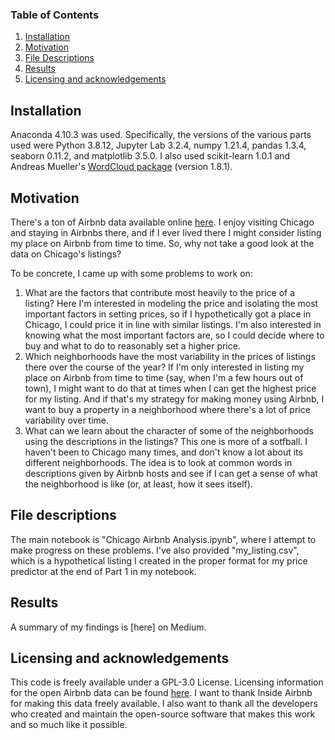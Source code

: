 ### Table of Contents

1. [Installation](#installation)
2. [Motivation](#motivation)
3. [File Descriptions](#files)
4. [Results](#results)
5. [Licensing and acknowledgements](#acknowledgements)

## Installation <a name="installation"></a>

Anaconda 4.10.3 was used. Specifically, the versions of the various parts used were Python 3.8.12, Jupyter Lab 3.2.4, numpy 1.21.4, pandas 1.3.4, seaborn 0.11.2, and matplotlib 3.5.0. I also used scikit-learn 1.0.1 and Andreas Mueller's [WordCloud package](https://amueller.github.io/word_cloud/) (version 1.8.1).

## Motivation <a name="motivation"></a>

There's a ton of Airbnb data available online [here](http://insideairbnb.com/get-the-data.html). I enjoy visiting Chicago and staying in Airbnbs there, and if I ever lived there I might consider listing my place on Airbnb from time to time. So, why not take a good look at the data on Chicago's listings?

To be concrete, I came up with some problems to work on:
1. What are the factors that contribute most heavily to the price of a listing? Here I'm interested in modeling the price and isolating the most important factors in setting prices, so if I hypothetically got a place in Chicago, I could price it in line with similar listings. I'm also interested in knowing what the most important factors are, so I could decide where to buy and what to do to reasonably set a higher price.
2. Which neighborhoods have the most variability in the prices of listings there over the course of the year? If I'm only interested in listing my place on Airbnb from time to time (say, when I'm a few hours out of town), I might want to do that at times when I can get the highest price for my listing. And if that's my strategy for making money using Airbnb, I want to buy a property in a neighborhood where there's a lot of price variability over time.
3. What can we learn about the character of some of the neighborhoods using the descriptions in the listings? This one is more of a sotfball. I haven't been to Chicago many times, and don't know a lot about its different neighborhoods. The idea is to look at common words in descriptions given by Airbnb hosts and see if I can get a sense of what the neighborhood is like (or, at least, how it sees itself).

## File descriptions <a name="files"></a>

The main notebook is "Chicago Airbnb Analysis.ipynb", where I attempt to make progress on these problems. I've also provided "my_listing.csv", which is a hypothetical listing I created in the proper format for my price predictor at the end of Part 1 in my notebook.

## Results <a name="results"></a>

A summary of my findings is [here] on Medium.

## Licensing and acknowledgements <a name="acknowledgements"></a>

This code is freely available under a GPL-3.0 License. Licensing information for the open Airbnb data can be found [here](http://insideairbnb.com/get-the-data.html). I want to thank Inside Airbnb for making this data freely available. I also want to thank all the developers who created and maintain the open-source software that makes this work and so much like it possible.

